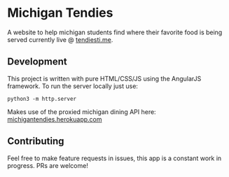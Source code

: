 # Michigan Tendies

A website to help michigan students find where their favorite food is being served currently live @ [tendiesti.me](https://tendiesti.me).

## Development

This project is written with pure HTML/CSS/JS using the AngularJS framework. To run the server locally just use:
```
python3 -m http.server
```

Makes use of the proxied michigan dining API here: [michigantendies.herokuapp.com](https://michigantendies.herokuapp.com)

## Contributing

Feel free to make feature requests in issues, this app is a constant work in progress. PRs are welcome!
